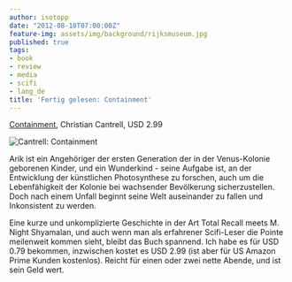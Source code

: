 ```yaml
---
author: isotopp
date: "2012-08-18T07:00:00Z"
feature-img: assets/img/background/rijksmuseum.jpg
published: true
tags:
- book
- review
- media
- scifi
- lang_de
title: 'Fertig gelesen: Containment'
---
```

[Containment](http://www.amazon.com/Containment-ebook/dp/B007264H36),
Christian Cantrell, USD 2.99

![Cantrell: Containment](/uploads/containment.png)

Arik ist ein Angehöriger der ersten Generation der in der Venus-Kolonie
geborenen Kinder, und ein Wunderkind - seine Aufgabe ist, an der Entwicklung
der künstlichen Photosynthese zu forschen, auch um die Lebenfähigkeit der
Kolonie bei wachsender Bevölkerung sicherzustellen.  Doch nach einem Unfall
beginnt seine Welt auseinander zu fallen und Inkonsistent zu werden.

Eine kurze und unkomplizierte Geschichte in der Art Total Recall meets M. 
Night Shyamalan, und auch wenn man als erfahrener Scifi-Leser die Pointe
meilenweit kommen sieht, bleibt das Buch spannend.  Ich habe es für USD 0.79
bekommen, inzwischen kostet es USD 2.99 (ist aber für US Amazon Prime Kunden
kostenlos).  Reicht für einen oder zwei nette Abende, und ist sein Geld
wert.
